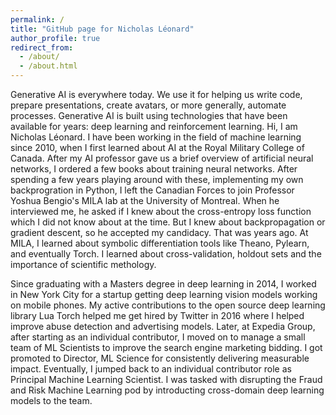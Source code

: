 ```yaml
---
permalink: /
title: "GitHub page for Nicholas Léonard"
author_profile: true
redirect_from: 
  - /about/
  - /about.html
---
```


Generative AI is everywhere today. We use it for helping us write code, prepare presentations, create avatars, or more generally, automate processes. Generative AI is built using technologies that have been available for years: deep learning and reinforcement learning. Hi, I am Nicholas Léonard. I have been working in the field of machine learning since 2010, when I first learned about AI at the Royal Military College of Canada. After my AI professor gave us a brief overview of artificial neural networks, I ordered a few books about training neural networks. After spending a few years playing around with these, implementing my own backprogration in Python, I left the Canadian Forces to join Professor Yoshua Bengio's MILA lab at the University of Montreal. When he interviewed me, he asked if I knew about the cross-entropy loss function which I did not know about at the time. But I knew about backpropagation or gradient descent, so he accepted my candidacy. That was years ago. At MILA, I learned about symbolic differentiation tools like Theano, Pylearn, and eventually Torch. I learned about cross-validation, holdout sets and the importance of scientific methology. 

Since graduating with a Masters degree in deep learning in 2014, I worked in New York City for a startup getting deep learning vision models working on mobile phones. My active contributions to the open source deep learning library Lua Torch helped me get hired by Twitter in 2016 where I helped improve abuse detection and advertising models. Later, at Expedia Group, after starting as an individual contributor, I moved on to manage a small team of ML Scientists to improve the search engine marketing bidding. I got promoted to Director, ML Science for consistently delivering measurable impact. Eventually, I jumped back to an individual contributor role as Principal Machine Learning Scientist. I was tasked with disrupting the Fraud and Risk Machine Learning pod by introducting cross-domain deep learning models to the team.
